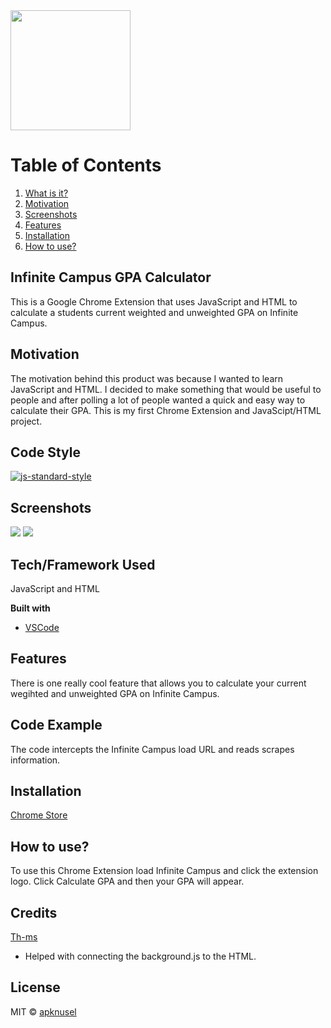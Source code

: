 <img align="center" width="192" height="192" src="https://i.gyazo.com/64a67f249e52fad1f06f97a5e27d0ffe.png">

# Table of Contents
1. [What is it?](#Infinite_Campus_GPA_Calculator)
2. [Motivation](#Motivation)
3. [Screenshots](#Screenshots)
5. [Features](#Features)
6. [Installation](#Installation)
7. [How to use?](#How_to_use?)

## Infinite Campus GPA Calculator
This is a Google Chrome Extension that uses JavaScript and HTML to calculate a students current weighted and unweighted GPA on Infinite Campus.

## Motivation
The motivation behind this product was because I wanted to learn JavaScript and HTML. I decided to make something that would be useful to people and after polling a lot of people wanted a quick and easy way to calculate their GPA. This is my first Chrome Extension and JavaScipt/HTML project.

## Code Style
[![js-standard-style](https://img.shields.io/badge/code%20style-standard-brightgreen.svg?style=flat)](https://github.com/feross/standard)
 
## Screenshots
<img src="https://i.gyazo.com/6d4c9b33bd8072c05ee8058b367a4ab8.jpg">
<img src="https://i.gyazo.com/0d042e27030445abb5ab034adef24b1f.jpg">

## Tech/Framework Used
JavaScript and HTML

<b>Built with</b>
- [VSCode](https://code.visualstudio.com/)

## Features
There is one really cool feature that allows you to calculate your current wegihted and unweighted GPA on Infinite Campus.

## Code Example
The code intercepts the Infinite Campus load URL and reads scrapes information.

## Installation
[Chrome Store](https://chrome.google.com/webstore/detail/ic-gpa-calculator/pheiepengmneoajnnebfaoekdlalehfj)

## How to use?
To use this Chrome Extension load Infinite Campus and click the extension logo. Click Calculate GPA and then your GPA will appear.

## Credits
[Th-ms](https://github.com/th-ms)
- Helped with connecting the background.js to the HTML.

## License

MIT © [apknusel](https://github.com/apknusel)
